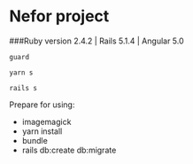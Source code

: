 # Nefor project

###Ruby version 2.4.2 | Rails 5.1.4 | Angular 5.0

```
guard
```
```
yarn s
```
```
rails s
```
Prepare for using:
* imagemagick
* yarn install
* bundle
* rails db:create db:migrate

